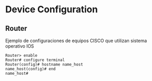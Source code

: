 # Device Configuration  

## Router  

Ejemplo de configuraciones de equipos CISCO que utilizan sistema operativo IOS

    Router> enable
    Router# configure terminal
    Router(config)# hostname name_host
    name_host(config)# end
    name_host#
